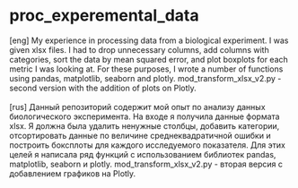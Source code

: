 # proc_experemental_data
[eng] My experience in processing data from a biological experiment. I was given xlsx files. I had to drop unnecessary columns, add columns with categories, sort the data by mean squared error, and plot boxplots for each metric I was looking at. For these purposes, I wrote a number of functions using pandas, matplotlib, seaborn and plotly. mod_transform_xlsx_v2.py - second version with the addition of plots on Plotly. <br>
<br>
[rus] Данный репозиторий содержит мой опыт по анализу данных биологического эксперимента. На входе я получила данные формата xlsx. Я должна была удалить ненужные столбцы, добавить категории, отсортировать данные по величине среднеквадратичной ошибки и построить боксплоты для каждого исследуемого показателя. Для этих целей я написала ряд функций с использованием библиотек pandas, matplotlib, seaborn и plotly. mod_transform_xlsx_v2.py - вторая версия с добавлением графиков на Plotly.
